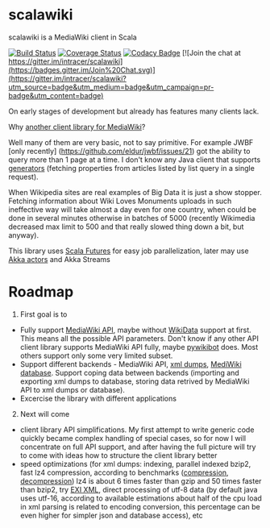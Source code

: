 # scalawiki
scalawiki is a MediaWiki client in Scala

[![Build Status](https://travis-ci.org/intracer/scalawiki.svg?branch=master)](https://travis-ci.org/intracer/scalawiki?branch=master)
[![Coverage Status](https://coveralls.io/repos/intracer/scalawiki/badge.svg)](https://coveralls.io/r/intracer/scalawiki)
[![Codacy Badge](https://www.codacy.com/project/badge/83a1a032be754d0c81b87e9633988ae2)](https://www.codacy.com/public/intracer/scalawiki)
[![Join the chat at https://gitter.im/intracer/scalawiki](https://badges.gitter.im/Join%20Chat.svg)](https://gitter.im/intracer/scalawiki?utm_source=badge&utm_medium=badge&utm_campaign=pr-badge&utm_content=badge)

On early stages of development but already has features many clients lack.

Why [another client library for MediaWiki](https://www.mediawiki.org/wiki/API:Client_code)?

Well many of them are very basic, not to say primitive. For example JWBF [only recently] (https://github.com/eldur/jwbf/issues/21) got the ability to query more than 1 page at a time. I don't know any Java client that supports [generators](https://www.mediawiki.org/wiki/API:Query#Generators) (fetching properties from articles listed by list query in a single request).

When Wikipedia sites are real examples of Big Data it is just a show stopper. Fetching information about Wiki Loves Monuments uploads in such ineffective way will take almost a day even for one country, when could be done in several minutes otherwise in batches of 5000 (recently Wikimedia decreased max limit to 500 and that really slowed thing down a bit, but anyway).

This library uses [Scala Futures](http://docs.scala-lang.org/overviews/core/futures.html) for easy job parallelization, later may use [Akka actors](http://akka.io/docs/) and Akka Streams 


# Roadmap
1. First goal is to 
  * Fully support [MediaWiki API](https://www.mediawiki.org/wiki/API:Main_page), maybe without  [WikiData](https://meta.wikimedia.org/wiki/Wikidata) support at first. This means all the possible API parameters. Don't know if any other API client library supports MediaWiki API fully, maybe  [pywikibot](https://www.mediawiki.org/wiki/Manual:Pywikibot) does. Most others support only some very limited subset.
  * Support different backends - MediaWiki API, [xml dumps](https://meta.wikimedia.org/wiki/Data_dumps), [MediWiki database](https://www.mediawiki.org/wiki/Manual:Database_layout). Support coping data between backends (importing and exporting xml dumps to database, storing data retrived by MediaWiki API to xml dumps or database).
  * Excercise the library with different applications
2. Next will come 
  * client library API simplifications. My first attempt to write generic code quickly became complex handling of special cases, so for now I will concentrate on full API support, and after having the full picture will try to come with ideas how to structure the client library better
  * speed optimizations (for xml dumps: indexing, parallel indexed bzip2, fast lz4 compression, according to benchmarks ([compression](http://jpountz.github.io/lz4-java/1.2.0/lz4-compression-benchmark/), [decompression](http://jpountz.github.io/lz4-java/1.2.0/lz4-decompression-benchmark/)) lz4 is about 6 times faster than gzip and 50 times faster than bzip2, try [EXI XML](http://exificient.sourceforge.net/), direct processing of utf-8 data (by default java uses utf-16, according to available estimations about half of the cpu load in xml parsing is related to encoding conversion, this percentage can be even higher for simpler json and database access), etc
